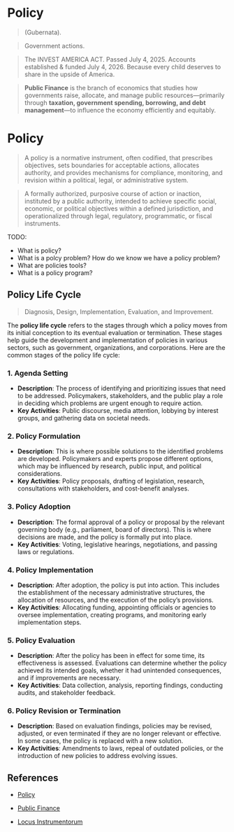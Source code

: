 # Policy

> (Gubernata).

> Government actions.

> The INVEST AMERICA ACT. Passed July 4, 2025. Accounts established & funded July 4, 2026. Because every child deserves to share in the upside of America.

> **Public Finance** is the branch of economics that studies how governments raise, allocate, and manage public resources—primarily through **taxation, government spending, borrowing, and debt management**—to influence the economy efficiently and equitably.


# Policy

> A policy is a normative instrument, often codified, that prescribes objectives, sets boundaries for acceptable actions, allocates authority, and provides mechanisms for compliance, monitoring, and revision within a political, legal, or administrative system.

> A formally authorized, purposive course of action or inaction, instituted by a public authority, intended to achieve specific social, economic, or political objectives within a defined jurisdiction, and operationalized through legal, regulatory, programmatic, or fiscal instruments.

TODO:

- What is policy?
- What is a polcy problem? How do we know we have a policy problem?
- What are policies tools?
- What is a policy program?

## Policy Life Cycle

> Diagnosis, Design, Implementation, Evaluation, and Improvement.

The **policy life cycle** refers to the stages through which a policy moves from its initial conception to its eventual evaluation or termination. These stages help guide the development and implementation of policies in various sectors, such as government, organizations, and corporations. Here are the common stages of the policy life cycle:

### 1. **Agenda Setting**

* **Description**: The process of identifying and prioritizing issues that need to be addressed. Policymakers, stakeholders, and the public play a role in deciding which problems are urgent enough to require action.
* **Key Activities**: Public discourse, media attention, lobbying by interest groups, and gathering data on societal needs.

### 2. **Policy Formulation**

* **Description**: This is where possible solutions to the identified problems are developed. Policymakers and experts propose different options, which may be influenced by research, public input, and political considerations.
* **Key Activities**: Policy proposals, drafting of legislation, research, consultations with stakeholders, and cost-benefit analyses.

### 3. **Policy Adoption**

* **Description**: The formal approval of a policy or proposal by the relevant governing body (e.g., parliament, board of directors). This is where decisions are made, and the policy is formally put into place.
* **Key Activities**: Voting, legislative hearings, negotiations, and passing laws or regulations.

### 4. **Policy Implementation**

* **Description**: After adoption, the policy is put into action. This includes the establishment of the necessary administrative structures, the allocation of resources, and the execution of the policy’s provisions.
* **Key Activities**: Allocating funding, appointing officials or agencies to oversee implementation, creating programs, and monitoring early implementation steps.

### 5. **Policy Evaluation**

* **Description**: After the policy has been in effect for some time, its effectiveness is assessed. Evaluations can determine whether the policy achieved its intended goals, whether it had unintended consequences, and if improvements are necessary.
* **Key Activities**: Data collection, analysis, reporting findings, conducting audits, and stakeholder feedback.

### 6. **Policy Revision or Termination**

* **Description**: Based on evaluation findings, policies may be revised, adjusted, or even terminated if they are no longer relevant or effective. In some cases, the policy is replaced with a new solution.
* **Key Activities**: Amendments to laws, repeal of outdated policies, or the introduction of new policies to address evolving issues.

## References

- [Policy](https://en.wikipedia.org/wiki/Policy)

- [Public Finance](https://en.wikipedia.org/wiki/Public_finance)

- [Locus Instrumentorum](../Locus-Instrumentorum/)

